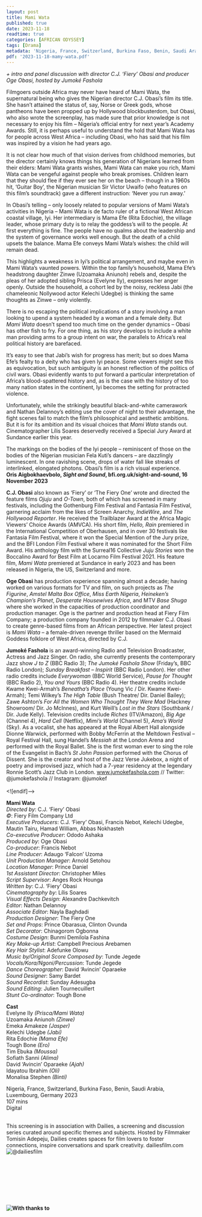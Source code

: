 ```yaml
---
layout: post
title: Mami Wata
published: true
date: 2023-11-18
readtime: true
categories: [AFRICAN ODYSSEY]
tags: [Drama]
metadata: 'Nigeria, France, Switzerland, Burkina Faso, Benin, Saudi Arabia, Luxembourg, Germany 2023, 107 mins<br> Director:  C.J. ‘Fiery’ Obasi'
pdf: '2023-11-18-mamy-wata.pdf'
---
```


_+ intro and panel discussion with director C.J. ‘Fiery’ Obasi and producer Oge Obasi, hosted by Jumoké Fashola_

Filmgoers outside Africa may never have heard of Mami Wata, the supernatural being who gives the Nigerian director C.J. Obasi’s film its title. She hasn’t attained the status of, say, Norse or Greek gods, whose pantheons have been propped up by Hollywood blockbusterdom, but Obasi, who also wrote the screenplay, has made sure that prior knowledge is not necessary to enjoy his film – Nigeria’s official entry for next year’s Academy Awards. Still, it is perhaps useful to understand the hold that Mami Wata has for people across West Africa – including Obasi, who has said that his film was inspired by a vision he had years ago.

It is not clear how much of that vision derives from childhood memories, but the director certainly knows things his generation of Nigerians learned from their elders: Mami Wata grants wishes, Mami Wata can make you rich, Mami Wata can be vengeful against people who break promises. Children learn that they should flee if they ever see her on the beach – though in a 1960s hit, ‘Guitar Boy’, the Nigerian musician Sir Victor Uwaifo (who features on this film’s soundtrack) gave a different instruction: ‘Never you run away.’

In Obasi’s telling – only loosely related to popular versions of Mami Wata’s activities in Nigeria – Mami Wata is de facto ruler of a fictional West African coastal village, Iyi. Her intermediary is Mama Efe (Rita Edochie), the village leader, whose primary duty is to relay the goddess’s will to the people. At first everything is fine. The people have no qualms about the leadership and the system of governance works well enough. But the death of a child upsets the balance. Mama Efe conveys Mami Wata’s wishes: the child will remain dead.

This highlights a weakness in Iyi’s political arrangement, and maybe even in Mami Wata’s vaunted powers. Within the top family’s household, Mama Efe’s headstrong daughter Zinwe (Uzoamaka Aniunoh) rebels and, despite the pleas of her adopted sibling Prisca (Evelyne Ily), expresses her anger openly. Outside the household, a cohort led by the noisy, reckless Jabi (the chameleonic Nollywood actor Kelechi Udegbe) is thinking the same thoughts as Zinwe – only violently.

There is no escaping the political implications of a story involving a man looking to upend a system headed by a woman and a female deity. But _Mami Wata_ doesn’t spend too much time on the gender dynamics – Obasi has other fish to fry. For one thing, as his story develops to include a white man providing arms to a group intent on war, the parallels to Africa’s real political history are barefaced.

It’s easy to see that Jabi’s wish for progress has merit; but so does Mama Efe’s fealty to a deity who has given Iyi peace. Some viewers might see this as equivocation, but such ambiguity is an honest reflection of the politics of civil wars. Obasi evidently wants to put forward a particular interpretation of Africa’s blood-spattered history and, as is the case with the history of too many nation states in the continent, Iyi becomes the setting for protracted violence.

Unfortunately, while the strikingly beautiful black-and-white camerawork and Nathan Delannoy’s editing use the cover of night to their advantage, the fight scenes fail to match the film’s philosophical and aesthetic ambitions. But it is for its ambition and its visual choices that _Mami Wata_ stands out. Cinematographer Lílis Soares deservedly received a Special Jury Award at Sundance earlier this year.

The markings on the bodies of the Iyi people – reminiscent of those on the bodies of the Nigerian musician Fela Kuti’s dancers – are dazzlingly luminescent. In one ravishing scene, drops of water fall like streaks of interlinked, elongated photons. Obasi’s film is a rich visual experience.  
**Oris Aigbokhaevbolo, _Sight and Sound_, bfi.org.uk/sight-and-sound, 16 November 2023**  

**C.J. Obasi** also known as ‘Fiery’ or ‘The Fiery One’ wrote and directed the feature films _Ojuju_ and _O-Town_, both of which has screened in many festivals, including the Gothenburg Film Festival and Fantasia Film Festival, garnering acclaim from the likes of Screen Anarchy, _IndieWire_, and _The Hollywood Reporter_. He received the Trailblazer Award at the Africa Magic Viewers’ Choice Awards (AMVCA). His short film, _Hello, Rain_ premiered in the International Competition of Oberhausen, and in over 30 festivals like Fantasia Film Festival, where it won the Special Mention of the Jury prize, and the BFI London Film Festival where it was nominated for the Short Film Award. His anthology film with the Surreal16 Collective _Juju Stories_ won the Boccalino Award for Best Film at Locarno Film Festival 2021. His feature film, _Mami Wata_ premiered at Sundance in early 2023 and has been released in Nigeria, the US, Switzerland and more.  

**Oge Obasi** has production experience spanning almost a decade; having worked on various formats for TV and film, on such projects as _The Figurine_, _Amstel Malta Box Office_, _Miss Earth Nigeria_, _Heineken’s Champion’s Planet_, _Desperate Housewives Africa_, and MTV _Base Shuga_ where she worked in the capacities of production coordinator and production manager. Oge is the partner and production head at Fiery Film Company; a production company founded in 2012 by filmmaker C.J. Obasi to create genre-based films from an African perspective. Her latest project is _Mami Wata_ – a female-driven revenge thriller based on the Mermaid Goddess folklore of West Africa, directed by C.J.  

**Jumoké Fashola**  is an award-winning Radio and Television Broadcaster, Actress and Jazz Singer. On radio, she currently presents the contemporary Jazz show _J to Z_  (BBC Radio 3); _The Jumoké Fashola Show_  (Friday’s, BBC Radio London); _Sunday Breakfast – Inspirit_ (BBC Radio London). Her other radio credits include _Everywoman_  (BBC World Service), _Pause for Thought_  (BBC Radio 2), _You and Yours_ (BBC Radio 4). Her theatre credits include Kwame Kwei-Armah’s _Beneatha’s Place_  (Young Vic / Dir. Kwame Kwei-Armah); Temi Wilkey’s _The High Table_  (Bush Theatre/ Dir. Daniel Bailey); Zawe Ashton’s _For All the Women Who Thought They Were Mad_  (Hackney Showroom/ Dir. Jo McInnes), and Kurt Weill’s _Lost in the Stars_  (Southbank / Dir. Jude Kelly). Television credits include _Riches_  (ITV/Amazon), _Big Age_  (Channel 4), _Hard Cell_  (Netflix), _Mimi’s World_  (Channel 5), _Ama’s World_ (Sky). As a vocalist, she has appeared at the Royal Albert Hall alongside Dionne Warwick, performed with Bobby McFerrin at the Meltdown Festival ­– Royal Festival Hall, sung Handel’s _Messiah_ at the London Arena and performed with the Royal Ballet. She is the first woman ever to sing the role of the Evangelist in Bach’s _St John Passion_ performed with the Chorus of Dissent. She is the creator and host of the Jazz Verse Jukebox, a night of poetry and improvised jazz, which had a 7-year residency at the legendary Ronnie Scott’s Jazz Club in London. www.jumokefashola.com // Twitter: @jumokefashola // Instagram: @jumokef  
<br>
<![endif]-->

**Mami Wata**  
_Directed by_: C.J. ‘Fiery’ Obasi  
_©_: Fiery Film Company Ltd  
_Executive Producers_: C.J. ‘Fiery’ Obasi, Francis Nebot, Kelechi Udegbe, Mautin Tairu, Hamad William, Abbas Nokhasteh  
_Co-executive Producer_: Ododo Ashaka  
_Produced by_: Oge Obasi  
_Co-producer_: Francis Nebot  
_Line Producer_: Adaugo ‘Falcon’ Uzoma  
_Unit Production Manager_: Arnold Setohou  
_Location Manager_: Prince Daniel  
_1st Assistant Director_: Christopher Miles  
_Script Supervisor_: Anges Rock Hounga  
_Written by_: C.J. ‘Fiery’ Obasi  
_Cinematography by_: Lílis Soares  
_Visual Effects Design_: Alexandre Dachkevitch  
_Editor_: Nathan Delannoy  
_Associate Editor_: Nayla Baghdadi  
_Production Designer_: The Fiery One  
_Set and Props_: Prince Obarasua, Clinton Ovunda  
_Set Decorator_: Chinagorom Ogbonna  
_Costume Design_: Bunmi Demilola Fashina  
_Key Make-up Artist_: Campbell Precious Arebamen  
_Key Hair Stylist_: Adefunke Olowu  
_Music by/Original Score Composed by_: Tunde Jegede  
_Vocals/Kora/Ngoni/Percussion_: Tunde Jegede  
_Dance Choreographer_: David ‘Avincin’ Oparaeke  
_Sound Designer_: Samy Bardet  
_Sound Recordist_: Sunday Adesugba  
_Sound Editing_: Julien Tournecuillert  
_Stunt Co-ordinator_: Tough Bone  

**Cast**  
Evelyne Ily _(Prisca/Mami Wata)_  
Uzoamaka Aniunoh _(Zinwe)_  
Emeka Amakeze _(Jasper)_  
Kelechi Udegbe _(Jabi)_  
Rita Edochie _(Mama Efe)_  
Tough Bone _(Ero)_  
Tim Ebuka _(Moussa)_  
Sofiath Sanni _(Alima)_  
David ‘Avincin’ Oparaeke _(Ajah)_  
Idayatou Ibrahim _(Oli)_  
Monalisa Stephen _(Binti)_  

Nigeria, France, Switzerland, Burkina Faso, Benin, Saudi Arabia, Luxembourg, Germany 2023  
107 mins  
Digital  
<br>

This screening is in association with Dailies, a screening and discussion series curated around specific themes and subjects. Hosted by Filmmaker Tomisin Adepeju, Dailies creates spaces for film lovers to foster connections, inspire conversations and spark creativity. dailiesfilm.com  @dailiesfilm
<img style="float: left;" src="/img/dailies.png"><br><br><br><br><br><br><br><br>

**With thanks to**
<img style="float: left;" src="/img/AYA.png"><br><br><br><br><br><br><br><br>
<!--stackedit_data:
eyJoaXN0b3J5IjpbOTIyMzIyMDk4LDIwMTI2NjMwMzNdfQ==
-->